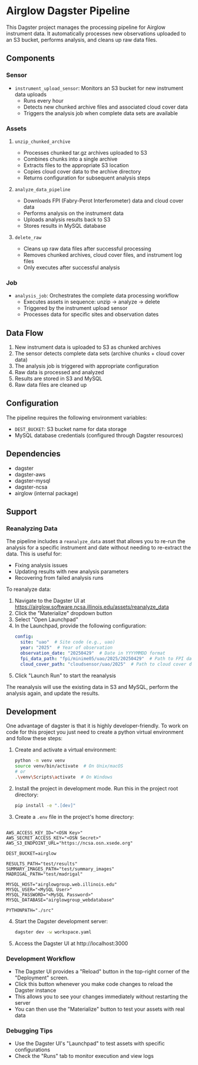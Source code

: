# Airglow Dagster Pipeline

This Dagster project manages the processing pipeline for Airglow instrument data. It automatically processes new observations uploaded to an S3 bucket, performs analysis, and cleans up raw data files.

## Components

### Sensor
- `instrument_upload_sensor`: Monitors an S3 bucket for new instrument data uploads
  - Runs every hour
  - Detects new chunked archive files and associated cloud cover data
  - Triggers the analysis job when complete data sets are available

### Assets
1. `unzip_chunked_archive`
   - Processes chunked tar.gz archives uploaded to S3
   - Combines chunks into a single archive
   - Extracts files to the appropriate S3 location
   - Copies cloud cover data to the archive directory
   - Returns configuration for subsequent analysis steps

2. `analyze_data_pipeline`
   - Downloads FPI (Fabry-Perot Interferometer) data and cloud cover data
   - Performs analysis on the instrument data
   - Uploads analysis results back to S3
   - Stores results in MySQL database

3. `delete_raw`
   - Cleans up raw data files after successful processing
   - Removes chunked archives, cloud cover files, and instrument log files
   - Only executes after successful analysis

### Job
- `analysis_job`: Orchestrates the complete data processing workflow
  - Executes assets in sequence: unzip → analyze → delete
  - Triggered by the instrument upload sensor
  - Processes data for specific sites and observation dates

## Data Flow
1. New instrument data is uploaded to S3 as chunked archives
2. The sensor detects complete data sets (archive chunks + cloud cover data)
3. The analysis job is triggered with appropriate configuration
4. Raw data is processed and analyzed
5. Results are stored in S3 and MySQL
6. Raw data files are cleaned up

## Configuration
The pipeline requires the following environment variables:
- `DEST_BUCKET`: S3 bucket name for data storage
- MySQL database credentials (configured through Dagster resources)

## Dependencies
- dagster
- dagster-aws
- dagster-mysql
- dagster-ncsa
- airglow (internal package)

## Support

### Reanalyzing Data
The pipeline includes a `reanalyze_data` asset that allows you to re-run the analysis for a specific instrument and date without needing to re-extract the data. This is useful for:
- Fixing analysis issues
- Updating results with new analysis parameters
- Recovering from failed analysis runs

To reanalyze data:

1. Navigate to the Dagster UI at https://airglow.software.ncsa.illinois.edu/assets/reanalyze_data
2. Click the "Materialize" dropdown button
3. Select "Open Launchpad"
4. In the Launchpad, provide the following configuration:
   ```yaml
   config:
     site: "uao"  # Site code (e.g., uao)
     year: "2025"  # Year of observation
     observation_date: "20250429"  # Date in YYYYMMDD format
     fpi_data_path: "fpi/minime05/uao/2025/20250429"  # Path to FPI data in S3
     cloud_cover_path: "cloudsensor/uao/2025"  # Path to cloud cover data in S3
   ```
5. Click "Launch Run" to start the reanalysis

The reanalysis will use the existing data in S3 and MySQL, perform the analysis again, and update the results. 

## Development
One advantage of dagster is that it is highly developer-friendly. To work on code for this project 
you just need to create a python virtual environment and follow these steps:

1. Create and activate a virtual environment:
   ```bash
   python -m venv venv
   source venv/bin/activate  # On Unix/macOS
   # or
   .\venv\Scripts\activate  # On Windows
   ```

2. Install the project in development mode. Run this in the project root directory:
   ```bash
   pip install -e ".[dev]"
   ```
3. Create a `.env` file in the project's home directory:
```

AWS_ACCESS_KEY_ID="<OSN Key>"
AWS_SECRET_ACCESS_KEY="<OSN Secret>"
AWS_S3_ENDPOINT_URL="https://ncsa.osn.xsede.org"

DEST_BUCKET=airglow

RESULTS_PATH="test/results"
SUMMARY_IMAGES_PATH="test/summary_images"
MADRIGAL_PATH="test/madrigal"

MYSQL_HOST="airglowgroup.web.illinois.edu"
MYSQL_USER="<MySQL User>"
MYSQL_PASSWORD="<MySQL Password>"
MYSQL_DATABASE="airglowgroup_webdatabase"

PYTHONPATH="./src"
```


4. Start the Dagster development server:
   ```bash
   dagster dev -w workspace.yaml   
   ```

5. Access the Dagster UI at http://localhost:3000

### Development Workflow
- The Dagster UI provides a "Reload" button in the top-right corner of the "Deployment" screen.
- Click this button whenever you make code changes to reload the Dagster instance
- This allows you to see your changes immediately without restarting the server
- You can then use the "Materialize" button to test your assets with real data

### Debugging Tips
- Use the Dagster UI's "Launchpad" to test assets with specific configurations
- Check the "Runs" tab to monitor execution and view logs
